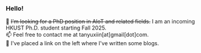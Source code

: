 ### Hello!

🔭 ~~I'm looking for a PhD position in AIoT and related fields.~~ I am an incoming HKUST Ph.D. student starting Fall 2025.                                        
📫 Feel free to contact me at tanyuxiin[at]gmail[dot]com.    
📖 I've placed a link on the left where I've written some blogs. 
